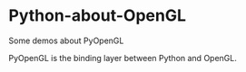 # Python-about-OpenGL
Some demos about PyOpenGL

PyOpenGL is the binding layer between Python and OpenGL.
